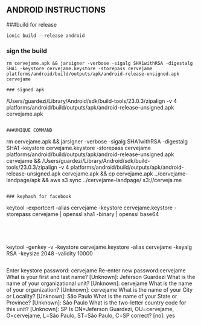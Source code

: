 ## ANDROID INSTRUCTIONS

###build for release
```
ionic build --release android
```

### sign the build
```
rm cervejame.apk && jarsigner -verbose -sigalg SHA1withRSA -digestalg SHA1 -keystore cervejame.keystore -storepass cervejame platforms/android/build/outputs/apk/android-release-unsigned.apk cervejame

### signed apk
```
/Users/guardezi/Library/Android/sdk/build-tools/23.0.3/zipalign -v 4 platforms/android/build/outputs/apk/android-release-unsigned.apk cervejame.apk
```

###UNIQUE COMMAND
```
rm cervejame.apk && jarsigner -verbose -sigalg SHA1withRSA -digestalg SHA1 -keystore cervejame.keystore -storepass cervejame platforms/android/build/outputs/apk/android-release-unsigned.apk cervejame && /Users/guardezi/Library/Android/sdk/build-tools/23.0.3/zipalign -v 4 platforms/android/build/outputs/apk/android-release-unsigned.apk cervejame.apk && cp cervejame.apk ../cervejame-landpage/apk && aws s3 sync ../cervejame-landpage/ s3://cerveja.me
```

### keyhash for facebook
```
keytool -exportcert -alias cervejame -keystore cervejame.keystore -storepass cervejame | openssl sha1 -binary | openssl base64

```




```
keytool -genkey -v -keystore cervejame.keystore -alias cervejame -keyalg RSA -keysize 2048 -validity 10000
```

```
Enter keystore password: cervejame
Re-enter new password:cervejame
What is your first and last name?
[Unknown]:  Jeferson Guardezi
What is the name of your organizational unit?
[Unknown]:  cervejame
What is the name of your organization?
[Unknown]:  cervejame
What is the name of your City or Locality?
[Unknown]:  São Paulo
What is the name of your State or Province?
[Unknown]:  São Paulo
What is the two-letter country code for this unit?
[Unknown]:  SP
Is CN=Jeferson Guardezi, OU=cervejame, O=cervejame, L=São Paulo, ST=São Paulo, C=SP correct?
[no]:  yes
```


